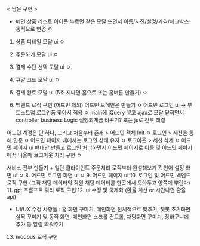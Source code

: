 < 남은 구현 >
* 메인 상품 리스트 아이콘 누르면 같은 모달 뜨면서 이름/사진/설명/가격/체크박스 동적으로 변경 ㅇ
1. 상품 디테일 모달 ui ㅇ
2. 주문하기 모달 ui ㅇ
3. 결제 수단 선택 모달 ui ㅇ
4. 큐알 코드 모달 ui ㅇ
5. 결제 완료 모달 ui (5초 지나면 홈으로 또는 홈버튼 만들기) ㅇ

6. 백엔드 로직 구현 (어드민 제외)
어드민 도메인은 만들기 ㅇ
어드민 로그인 ui -> 부트스트랩 로그인폼 찾아서 적용 ㅇ
main에 jQuery 넣고 ajax로 모달 닫히면서 controller business Logic 실행되게끔 바꾸기? 또는 js로 전부 해결

어드민 계정은 단 하나, 그리고 처음부터 존재 > 어드민 객체 Init ㅇ
로그인 > 세션을 통해 인증 ㅇ
어드민 페이지 내에서는 로그인 상태 유지 ㅇ
로그아웃 > 세션 삭제 ㅇ
어드민 페이지 ui 뼈대만 만들고 로그인 처리하면서 어드민 페이지로 이동 및 어드민 페이지에서 나올때 로그아웃 처리 구현 ㅇ

서비스 전부 만들기 + 일단 클라이언트 주문처리 로직부터 완성해보기
7. 언어 설정 화면 ui ㅇ
8. 어드민 로그인 화면 ui ㅇ
9. 어드민 페이지 ui
10. 로그인 및 어드민 백엔드 로직 구현 (고객 채팅 데이터와 직원 채팅 데이터를 한곳에서 모아두고 양쪽에 뿌린다)
11. gpt 프롬프트 쿼리 로직 구현
12. ui 수정 및 국제화 (환율 계산 or 시간나면 환율 api)
* UI/UX 수정 사항들 : 홈 화면 꾸미기, 메인화면 전체적으로 맞추기, 챗봇 초기화면 살짝 꾸미기 및 동적 화면, 메인화면 스크롤 컨트롤, 채팅화면 꾸미기, 장바구니에 추가 등 알림 띄워주기
13. modbus 로직 구현

